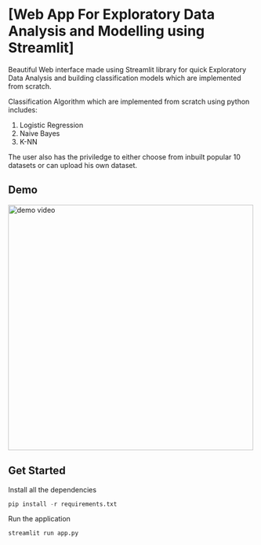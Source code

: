 # [Web App For Exploratory Data Analysis and Modelling using Streamlit]

Beautiful Web interface made using Streamlit library for quick Exploratory Data Analysis and building classification models which are implemented from scratch.

Classification Algorithm which are implemented from scratch using python includes:
1. Logistic Regression
2. Naive Bayes
3. K-NN

The user also has the priviledge to either choose from inbuilt popular 10 datasets or can upload his own dataset.

## Demo

<img src="./imgs/demo.gif" alt="demo video" width="500px" height = "500px"/>

## Get Started

Install all the dependencies
```python
pip install -r requirements.txt
```

Run the application
```python
streamlit run app.py
```
